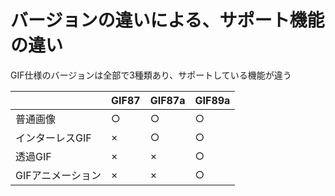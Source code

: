 # バージョンの違いによる、サポート機能の違い

GIF仕様のバージョンは全部で3種類あり、サポートしている機能が違う

||GIF87|GIF87a|GIF89a|
|---|---|---|---|
|普通画像|○|○|○|
|インターレスGIF|×|○|○|
|透過GIF|×|×|○|
|GIFアニメーション|×|×|○|
